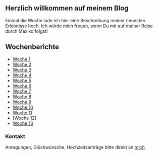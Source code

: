 ## Herzlich willkommen auf meinem Blog

Einmal die Woche lade ich hier eine Beschreibung meiner neuesten Erlebnisse hoch. 
Ich würde mich freuen, wenn Du mir auf meiner Reise durch Mexiko folgst!

## Wochenberichte

- [Woche 1](https://nkueng.github.io/travelblog/w1)
- [Woche 2](https://nkueng.github.io/travelblog/w2)
- [Woche 3](https://nkueng.github.io/travelblog/w3)
- [Woche 4](https://nkueng.github.io/travelblog/w4)
- [Woche 5](https://nkueng.github.io/travelblog/w5)
- [Woche 6](https://nkueng.github.io/travelblog/w6)
- [Woche 7](https://nkueng.github.io/travelblog/w7)
- [Woche 8](https://nkueng.github.io/travelblog/w8)
- [Woche 9](https://nkueng.github.io/travelblog/w9)
- [Woche 10](https://nkueng.github.io/travelblog/w10)
- [Woche 11](https://nkueng.github.io/travelblog/w11)
- [Woche 12]
- [Woche 13](https://nkueng.github.io/travelblog/w13)

### Kontakt

Anregungen, Glückwünsche, Hochzeitsanträge bitte direkt an <a href="mailto:nickueng@gmail.com">mich</a>.
